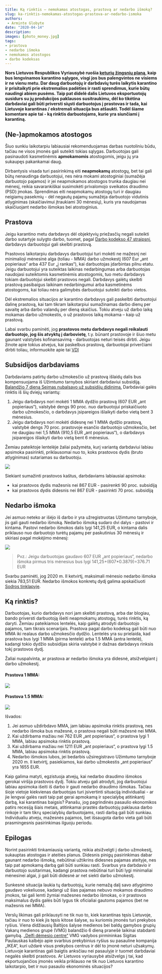 ```yaml
---
title: Ką rinktis – nemokamas atostogas, prastovą ar nedarbo išmoką?
slug: ka-rinktis-nemokamas-atostogas-prastova-ar-nedarbo-ismoka
authors:
 - Arminte Globyte
date: "2020-04-14"
description: 
images: [photo_money.jpg]
tags:
- prastova
- nedarbo išmoka
- nemokamos atostogos
- darbo kodeksas
---
```


**Nors Lietuvos Respublikos Vyriausybė ruošia [keturių žingsnių planą](https://www.15min.lt/naujiena/aktualu/lietuva/saulius-skvernelis-vyriausybe-ruosia-keturiu-daliu-plana-del-karantino-svelninimo-56-1302278
), kaip bus lengvinamos karantino sąlygos, visgi jos bus palengvintos ne visiems ir ne vienu metu. Dar daug darbuotojų ir darbdavių turės laikytis karantino ir prisitaikyti prie ekstremalios padėties ir rasti sprendimus, kurie būtų naudingi abiem pusėms. Taip pat didelė dalis Lietuvos eksportuotojų susidurs su jų produkcijos paklausos susitraukimu, dėl ko tikėtina darbdaviai gali būti priversti siųsti darbuotojus į prastovas ir tada, kai Lietuvoje karantinas / ekstremali situacija bus atšaukti. Todėl šiame komentare apie tai - ką rinktis darbuotojams, kurie yra siunčiami į karantiną.**<!--more-->

## (Ne-)apmokamos atostogos

Šiuo sunkiu laikotarpiu labiausiai rekomenduojamas darbas nuotoliniu būdu, tačiau ne visos įmonės gali suteikti tokias sąlygas. Darbuotojas gali pasinaudoti kasmetinėmis **apmokamomis** atostogomis, jeigu jų yra sukaupęs pakankamai daug. 

Dirbantysis visada turi pasirinkimą eiti **neapmokamų** atostogų, bet tai gali būtų nenaudinga darbuotojui, nes nėra mokami atostoginiai (sumažėja darbuotojo pajamos) ir jei neapmokamos atostogos trunka daugiau nei mėnesį, reikia savarankiškai susimokėti privalomojo sveikatos draudimo (PSD) įmokas. Sprendimas eiti neapmokamų atostogų turi ir daugiau neigiamų pasekmių - dėl negautų pajamų sumažėja darbuotojo vidutinis atlyginimas (skaičiavimui įtraukiami 30 mėnesių), kuris yra naudojamas skaičiuojant nedarbo išmokas bei atostoginius.

## Prastova

Jeigu karantino metu darbdavys dėl objektyvių priežasčių negali suteikti darbo sutartyje sulygto darbo, tuomet, pagal [Darbo kodekso 47 straipsnį](https://e-seimas.lrs.lt/portal/legalAct/lt/TAD/10c6bfd07bd511e6a0f68fd135e6f40c/asr), darbdavys darbuotojui gali skelbti prastovą. 

Prastovos laikotarpiu darbdavys darbuotojui turi mokėti ne mažesnį nei minimalioji mėnesinė alga (toliau - MMA) darbo užmokestį (607 Eur „ant popieriaus“ arba 437 Eur „į rankas“), kai darbuotojas įdarbintas pilnu etatu. Jeigu darbuotojui yra suteiktas laikinas nedarbingumas arba darbuotojas naudojasi suteiktomis kasmetinėmis atostogomis, tuo metu darbdavys tokiam darbuotojui skelbti prastovos negali. Darbdavys  galėtų skelbti prastovą pasibaigus laikinam nedarbingumui arba kasmetinėms atostogoms, kai toliau nėra galimybės darbuotojui suteikti darbo vietos.

Dėl ekstremalios situacijos ar karantino darbdavys gali paskelbti darbuotojui dalinę prastovą, kai tam tikram laikotarpiui sumažinamas darbo dienų per savaitę arba darbo valandų per dieną skaičius. Tokiu atveju už darbo laiką mokamas darbo užmokestis, o už prastovos laiką mokama – kaip už prastovą. 

Labai svarbu paminėti, jog **prastovos metu darbdavys negali reikalauti darbuotojo, jog šis atvyktų į darbovietę**, t.y. būnant prastovoje ir šiuo metu gaunant valstybės kofinansavimą - darbuotojas neturi teisės dirbti. Jeigu žinote apie tokius atvejus, kai paskelbus prastovą, darbuotojai priverčiami dirbti toliau, informuokite apie tai [VDI](https://www.vdi.lt/)

## Subsidijos darbdaviams

Darbdaviams patirtų darbo užmokesčio už prastovą išlaidų dalis bus kompensuojama iš Užimtumo tarnybos skiriant darbdaviui subsidiją. [Balandžio 7 dieną Seimas nubalsavo už subsidijų didinimą.](https://e-seimas.lrs.lt/portal/legalAct/lt/TAP/444d5850735711eaa38ed97835ec4df6)
Darbdaviai galės rinktis iš šių dviejų variantų:

1. Jeigu darbdavys nori mokėti 1 MMA dydžio prastovą (607 EUR „ant popieriaus“), valstybė dengs 90 proc. nuo darbuotojui priskaičiuoto darbo užmokesčio, o darbdavys įsipareigos išlaikyti darbo vietą bent 3 mėnesius.
2. Jeigu darbdavys nori mokėti didesnę nei 1 MMA dydžio prastovą, valstybė dengs 70 proc. prastovoje esančio darbuotojo užmokesčio, bet ne daugiau nei 1,5 MMA (910,5 EUR „ant popieriaus“), o darbdavys įsipareigos išlaikyti darbo vietą bent 6 mėnesius.

Žemiau pateiktoje lentelėje žaliai pažymėta, kurį variantą darbdaviui labiau apsimoka pasirinkti, priklausomai nuo to, koks prastovos dydis (bruto atlyginimas) sutariamas su darbuotoju.

![](/post/2020-04-14-ka-rinktis-nemokamas-atostogas-prastova-ar-nedarbo-ismoka_files/lentele1.png)

Siekiant sumažinti prastovos kaštus, darbdaviams labiausiai apsimoka:

* kai prastovos dydis mažesnis nei 867 EUR  - pasirenkti 90 proc. subsidiją
* kai prastovos dydis didesnis nei 867 EUR - pasirinkti 70 proc. subsidiją

## Nedarbo išmoka

Jei asmuo neteko ar išėjo iš darbo ir yra užregistruotas Užimtumo tarnyboje, jis gali gauti nedarbo išmoką. Nedarbo išmoką sudaro dvi dalys - pastovi ir kintama. Pastovi nedarbo išmokos dalis lygi 141,25 EUR, o kintama dalis priklauso nuo darbuotojo turėtų pajamų per paskutinius 30 mėnesių ir skiriasi pagal mokėjimo mėnesį:

![](/post/2020-04-14-ka-rinktis-nemokamas-atostogas-prastova-ar-nedarbo-ismoka_files/lentele2.png)

> Pvz.: Jeigu darbuotojas gaudavo 607 EUR „ant popieriaus“, nedarbo išmoka pirmus tris mėnesius bus lygi 141,25+(607*0.3879)=376.71 EUR

Svarbu paminėti, jog 2020 m. II ketvirtį, maksimali mėnesio nedarbo išmoka siekia 783,51 EUR. Nedarbo išmokos konkretų dydį galima apskaičiuoti [Sodros tinklapyje](https://www.sodra.lt/lt/skaiciuokles/nedarbo_ismokos_skaiciuokle).

## Ką rinktis?

Darbuotojas, kurio darbdavys nori jam skelbti prastovą, arba dar blogiau, bando priversti darbuotoją išeiti neapmokamų atostogų, turės rinktis, ką daryti. Žemiau pateikiamos lentelės, kaip galėtų atrodyti darbuotojo pajamos, tam tikrais scenarijais. Prastova pagal darbo kodeksą gali būti nuo MMA iki realaus darbo užmokesčio dydžio. Lentelės yra su prielaida, kad prastova bus lygi 1 MMA (pirma lentelė) arba 1.5 MMA (antra lentelė), kadangi tokio dydžio subsidijas skiria valstybė ir dažnas darbdavys rinksis tokį prastovos dydį.

Žaliai nuspalvinta, ar prastova ar nedarbo išmoka yra didesnė, atsižvelgiant į darbo užmokestį.

#### Prastova 1 MMA:
![](/post/2020-04-14-ka-rinktis-nemokamas-atostogas-prastova-ar-nedarbo-ismoka_files/lentele3.png)

#### Prastova 1.5 MMA:
![](/post/2020-04-14-ka-rinktis-nemokamas-atostogas-prastova-ar-nedarbo-ismoka_files/lentele4.png)

Išvados:

1. Jei asmuo uždirbdavo MMA, jam labiau apsimoka rinktis prastovą, nes nedarbo išmoka bus mažesnė, o prastova  negali būti mažesnė nei MMA.
2. Kai uždirbama mažiau nei 762 EUR „ant popieriaus“, o prastova lygi 1 MMA, labiau apsimoka rinktis prastovą.
3. Kai uždirbama mažiau nei  1211 EUR „ant popieriaus“, o prastova lygi 1.5 MMA, labiau apsimoka rinktis prastovą.
4. Nedarbo išmokos lubos, jei bedarbis užsiregistravo Užimtumo tarnyboje 2020 m. II ketvirtį, pasiekiamos, kai darbo užmokestis „ant popieriaus“ yra 1655 EUR. 

Kaip galima matyti, egzistuoja atvejų, kai nedarbo draudimo išmokos gerokai viršija prastovos dydį. Tokiu atveju gali atrodyti, jog darbuotojui labiau apsimoka išeiti iš darbo ir gauti nedarbo draudimo išmokas. Tačiau šioje vietoje kiekvienas darbuotojas turi įsivertinti situaciją individualiai - ar jie lengvai galės rasti taip pat gerai apmokamą ir specialybę atitinkantį darbą, kai karantinas baigsis? Panašu, jog pagrindinės pasaulio ekonomikos patirs recesiją šiais metais, atitinkamai prastės darbuotojų paklausa darbo rinkoje ir tam tikrų specialybių darbuotojams, rasti darbą gali būti sunkiau. Individualiu atveju, mažesnės pajamos, bet išsaugota darbo vieta gali būti prasmingesnis pasirinkimas ilguoju periodu.

## Epilogas

Norint pasirinkti tinkamiausią variantą, reikia atsižvelgti į darbo užmokestį, sukauptas atostogas ir ateities planus. Didesnis pinigų pasirinkimas dabar gaunant nedarbo išmoką, nebūtinai užtikrins didesnes pajamas ateityje, nes taip pat apmokamą darbą gali būti sunkiau rasti. Svarbus yra darbdavio ir darbuotojo susitarimas, kadangi prastova nebūtinai turi būti lygi minimaliai mėnesinei algai, ji gali būti didesnė ar net siekti darbo užmokestį. 

Sunkesnė situacija laukia tų darbuotojų, kurie nemažą dalį savo atlyginimo gaudavo vokeliuose, kadangi už šias pajamas nebuvo mokamos draudimo įmokos, tai gali lemti žymiai mažesnes nedarbo išmokas, o ir prastovos maksimalus dydis galės būti lygus tik oficialiai gautoms pajamos (bet ne mažesnis nei MMA).

Verslų likimas gali priklausyti ne tik nuo to, kiek karantinas tęsis Lietuvoje, tačiau ir nuo to kiek jis tęsis kitose šalyse, su kuriomis įmonės turi prekybos ryšius. Viena didžiausių Baltijos šalyse medienos bei baldų gamybos grupių Vakarų medienos grupė (VMG) balandžio 6 dieną pranešė laikinai stabdanti gamybą. [„Delfi dėmesio centre“](https://www.delfi.lt/video/laidos/delfi-demesio-centre/delfi-demesio-centre-koronakrizes-issukis-verslui-kaip-realiai-veikia-valdzios-parama-ir-ka-artimiausiu-metu-planuoja-patys-verslininkai.d?id=83998653) VMG vadybos pirmininkas Sigitas Paulauskas kalbėjo apie svarbius prekybinius ryšius su pasauline kompanija „IKEA“, kuri uždarė visus prekybos centrus ir dėl to įmonė neturi užsakymų. Lietuvoje karantinas gali baigtis anksčiau nei pasaulyje ir tuomet darbdaviai negalės skelbti prastovos. Ar Lietuvos vyriausybė atsižvelgs į tai, kad ekportuojančios įmonės veikla priklauso ne tik nuo Lietuvos karantino laikotarpio, bet ir nuo pasaulio ekonominės situacijos? 
